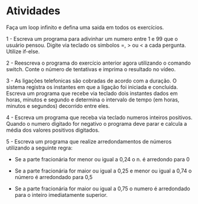 # Atividades
Faça um loop infinito e defina uma saida em todos os exercícios.

1 - Escreva um programa para adivinhar um numero entre 1 e 99 que o usuário
pensou. Digite via teclado os simbolos =, > ou < a cada pergunta. Utilize if-else.

2 - Reescreva o programa do exercício anterior agora utilizando o comando switch. Conte o número de tentativas e imprima o resultado no vídeo.

3 - As ligações telefonicas são cobradas de acordo com a duração. O sistema registra os instantes em que a ligação foi iniciada e concluída. Escreva um programa que recebe via teclado dois instantes dados em horas, minutos e segundo e determina o intervalo de tempo (em horas, minutos e segundos) decorrido entre eles.

4 - Escreva um programa que receba via teclado numeros inteiros positivos. Quando o numero digitado for negativo o programa deve parar e calcula a média dos valores positivos digitados.

5 - Escreva um programa que realize arredondamentos de números utilizando a
seguinte regra:

  - Se a parte fracionária for menor ou igual a 0,24 o n. é arredondo para 0

  - Se a parte fracionária for maior ou igual a 0,25 e menor ou igual a 0,74 
  o número é arredondado para 0,5

  - Se a parte fracionária for maior ou igual a 0,75 o numero é arredondado
  para o inteiro imediatamente superior.